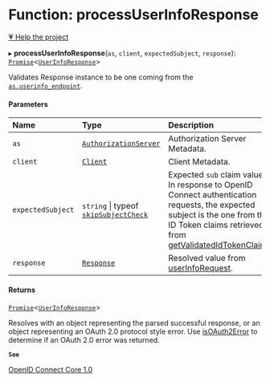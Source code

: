 # Function: processUserInfoResponse

[💗 Help the project](https://github.com/sponsors/panva)

▸ **processUserInfoResponse**(`as`, `client`, `expectedSubject`, `response`): [`Promise`]( https://developer.mozilla.org/docs/Web/JavaScript/Reference/Global_Objects/Promise )\<[`UserInfoResponse`](../interfaces/UserInfoResponse.md)\>

Validates Response instance to be one coming from the
[`as.userinfo_endpoint`](../interfaces/AuthorizationServer.md#userinfo_endpoint).

#### Parameters

| Name | Type | Description |
| :------ | :------ | :------ |
| `as` | [`AuthorizationServer`](../interfaces/AuthorizationServer.md) | Authorization Server Metadata. |
| `client` | [`Client`](../interfaces/Client.md) | Client Metadata. |
| `expectedSubject` | `string` \| typeof [`skipSubjectCheck`](../variables/skipSubjectCheck.md) | Expected `sub` claim value. In response to OpenID Connect authentication requests, the expected subject is the one from the ID Token claims retrieved from [getValidatedIdTokenClaims](getValidatedIdTokenClaims.md). |
| `response` | [`Response`]( https://developer.mozilla.org/docs/Web/API/Response ) | Resolved value from [userInfoRequest](userInfoRequest.md). |

#### Returns

[`Promise`]( https://developer.mozilla.org/docs/Web/JavaScript/Reference/Global_Objects/Promise )\<[`UserInfoResponse`](../interfaces/UserInfoResponse.md)\>

Resolves with an object representing the parsed successful response, or an object
  representing an OAuth 2.0 protocol style error. Use [isOAuth2Error](isOAuth2Error.md) to determine if an
  OAuth 2.0 error was returned.

**`See`**

[OpenID Connect Core 1.0](https://openid.net/specs/openid-connect-core-1_0.html#UserInfo)
